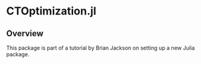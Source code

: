 # CTOptimization.jl 

## Overview
This package is part of a tutorial by Brian Jackson on setting up a new Julia package.